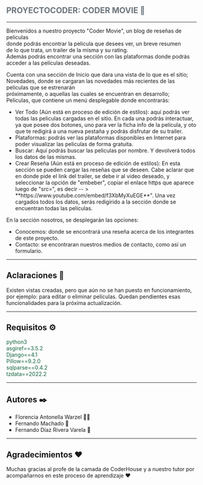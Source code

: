 <section><h1 style="color: #6c757d">PROYECTOCODER: CODER MOVIE 🎥</h1>
<hr>
<p>Bienvenidos a nuestro proyecto "Coder Movie", un blog de reseñas de peliculas<br>
donde podrás encontrar la pelicula que desees ver, un breve resumen <br>
de lo que trata, un trailer de la misma y su rating. <br>
Además podrás encontrar una sección con las plataformas donde podrás <br>
acceder a las películas deseadas.</p>
<p>Cuenta con una sección de Inicio que dara una vista de lo que es el sitio; <br>
Novedades, donde se cargaran las novedades más recientes de las peliculas que se estrenarán <br>
próximamente, o aquellas las cuales se encuentran en desarrollo;<br>
Peliculas, que contiene un menú desplegable donde encontrarás:</p>
<ul>
<li>Ver Todo (Aún está en proceso de edición de estilos): aquí podrás ver todas las peliculas cargadas en el sitio. 
En cada una podrás interactuar, ya que posee dos botones, uno para ver la ficha info de la película, y oto que te
redigirá a una nueva pestaña y podrás disfrutar de su trailer.</li>
<li>Plataformas: podrás ver las plataformas disponibles en Internet
para poder visualizar las peliculas de forma gratuita.</li>
<li>Buscar: Aquí podrás buscar las peliculas por nombre. 
Y devolverá todos los datos de las mismas.</li>
<li>Crear Reseña (Aún está en proceso de edición de estilos): En esta sección se pueden cargar las reseñas que se deseen. Cabe 
aclarar que en donde pide el link del trailer, se debe ir al video deseado, y seleccionar
la opción de "embeber", copiar el enlace https que aparece luego de "src=", es decir -- > **https://www.youtube.com/embed/f3XbMyXuEGE**".
Una vez cargados todos los datos, serás redigirido a la sección donde se encuentran todas las películas.</li>
</ul>
<p>En la sección nosotros, se desplegarán las opciones:</p>
<ul>
<li>Conocemos: donde se encontrará una reseña acerca de los integrantes de este proyecto.</li>
<li>Contacto: se encontraran nuestros medios de contacto, como así un formulario.</li>
</ul>
<hr>
<h1>Aclaraciones 🔖</h1>
<p>Existen vistas creadas, pero que aún no se han puesto en funcionamiento, por ejemplo: para editar o eliminar 
películas. Quedan pendientes esas funcionalidades para la próxima actualización.</p>
<hr>
<h1>Requisitos ⚙️</h1>
<p style="color: #13653f">python3 <br>
asgiref==3.5.2 <br>
Django==4.1 <br>
Pillow==9.2.0 <br>
sqlparse==0.4.2 <br>
tzdata==2022.2 <br></p>

<hr>
<h1>Autores ✒️</h1>

<ul>
<li type="square">Florencia Antonella Warzel 👩‍🦰</li>
<li type="square">Fernando Machado 👨</li>
<li type="square">Fernando Díaz Rivera Varela 👨</li>
</ul>

<hr>
<h1>Agradecimientos ❤️</h1>

<p>Muchas gracias al profe de la camada de CoderHouse y a nuestro tutor por acompañarnos
en este proceso de aprendizaje ♥</p>

</section>

